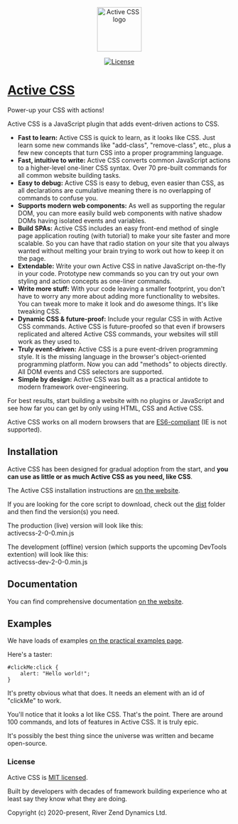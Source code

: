<p align="center"><a href="https://activecss.org" target="_blank" rel="noopener noreferrer"><img width="100" src="https://activecss.org/images/activecss-250.jpg" alt="Active CSS logo"></a></p>
<p align="center">
  <a href="https://github.com/Active-CSS/active-css/blob/master/LICENSE"><img src="https://img.shields.io/npm/l/vue.svg?sanitize=true" alt="License"></a>
</p>

# [Active CSS](https://activecss.org/)

Power-up your CSS with actions!

Active CSS is a JavaScript plugin that adds event-driven actions to CSS.

* **Fast to learn:** Active CSS is quick to learn, as it looks like CSS. Just learn some new commands like "add-class", "remove-class", etc., plus a few new concepts that turn CSS into a proper programming language.
* **Fast, intuitive to write:** Active CSS converts common JavaScript actions to a higher-level one-liner CSS syntax. Over 70 pre-built commands for all common website building tasks.
* **Easy to debug:** Active CSS is easy to debug, even easier than CSS, as all declarations are cumulative meaning there is no overlapping of commands to confuse you.
* **Supports modern web components:** As well as supporting the regular DOM, you can more easily build web components with native shadow DOMs having isolated events and variables.
* **Build SPAs:** Active CSS includes an easy front-end method of single page application routing (with tutorial) to make your site faster and more scalable. So you can have that radio station on your site that you always wanted without melting your brain trying to work out how to keep it on the page.
* **Extendable:** Write your own Active CSS in native JavaScript on-the-fly in your code. Prototype new commands so you can try out your own styling and action concepts as one-liner commands.
* **Write more stuff:** With your code leaving a smaller footprint, you don't have to worry any more about adding more functionality to websites. You can tweak more to make it look and do awesome things. It's like tweaking CSS.
* **Dynamic CSS & future-proof:** Include your regular CSS in with Active CSS commands. Active CSS is future-proofed so that even if browsers replicated and altered Active CSS commands, your websites will still work as they used to.
* **Truly event-driven:** Active CSS is a pure event-driven programming style. It is the missing language in the browser's object-oriented programming platform. Now you can add "methods" to objects directly. All DOM events and CSS selectors are supported.
* **Simple by design:** Active CSS was built as a practical antidote to modern framework over-engineering.

For best results, start building a website with no plugins or JavaScript and see how far you can get by only using HTML, CSS and Active CSS.

Active CSS works on all modern browsers that are [ES6-compliant](http://kangax.github.io/compat-table/es6/) (IE is not supported).

## Installation

Active CSS has been designed for gradual adoption from the start, and **you can use as little or as much Active CSS as you need, like CSS**.

The Active CSS installation instructions are [on the website](https://activecss.org/manual/installation.html).

If you are looking for the core script to download, check out the [dist](https://github.com/Active-CSS/active-css/tree/master/dist) folder and then find the version(s) you need.

The production (live) version will look like this:<br>
activecss-2-0-0.min.js

The development (offline) version (which supports the upcoming DevTools extention) will look like this:<br>
activecss-dev-2-0-0.min.js

## Documentation

You can find comprehensive documentation [on the website](https://activecss.org).

## Examples

We have loads of examples [on the practical examples page](https://activecss.org/manual/practical-examples.html).

Here's a taster:

```
#clickMe:click {
    alert: "Hello world!";
}
```

It's pretty obvious what that does. It needs an element with an id of "clickMe" to work.

You'll notice that it looks a lot like CSS. That's the point. There are around 100 commands, and lots of features in Active CSS. It is truly epic.

It's possibly the best thing since the universe was written and became open-source.

### License

Active CSS is [MIT licensed](./LICENSE).

Built by developers with decades of framework building experience who at least say they know what they are doing.

Copyright (c) 2020-present, River Zend Dynamics Ltd.
